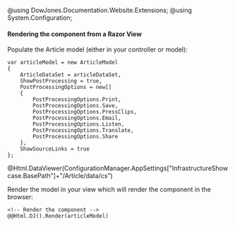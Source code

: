 ﻿@using DowJones.Documentation.Website.Extensions;
@using System.Configuration;

#### Rendering the component from a Razor View

Populate the Article model (either in your controller or model):

    var articleModel = new ArticleModel
    {
        ArticleDataSet = articleDataSet,
        ShowPostProcessing = true,
        PostProcessingOptions = new[]
    	{
    		PostProcessingOptions.Print,
    		PostProcessingOptions.Save,
    		PostProcessingOptions.PressClips,
    		PostProcessingOptions.Email, 
    		PostProcessingOptions.Listen,
    		PostProcessingOptions.Translate,
    		PostProcessingOptions.Share
    	},
        ShowSourceLinks = true
    };
	
@Html.DataViewer(ConfigurationManager.AppSettings["InfrastructureShowcase.BasePath"]+"/Article/data/cs")

Render the model in your view which will render the component in the browser:

	<!-- Render the component -->
	@@Html.DJ().Render(articleModel)